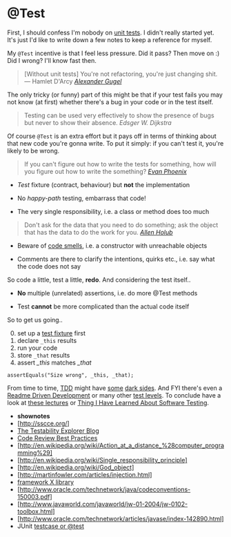 @Test
=====

First, I should confess I'm nobody on [unit tests](http://www.ibm.com/developerworks/library/j-test/j-test-pdf.pdf).
I didn't really started yet.
It's just I'd like to write
down a few notes to keep
a reference for myself.

My `@Test` incentive is that
I feel less pressure.
Did it pass? Then move on :)
Did I wrong? I'll know fast then.

> [Without unit tests] You're not refactoring,
> you're just changing shit. — Hamlet D'Arcy
> *[Alexander Gugel](https://twitter.com/alexanderGugel/status/566656504422752257)*

The only tricky (or funny)
part of this might be that
if your test fails you may
not know (at first) whether
there's a bug in your code
or in the test itself.

> Testing can be used very effectively to show
> the presence of bugs but never to show their absence.
> *Edsger W. Dijkstra*

Of course `@Test` is an extra effort
but it pays off in terms of thinking
about that new code you're gonna write.
To put it simply: if you can't test it,
you're likely to be wrong.

> If you can't figure out how to write the tests for something,
> how will you figure out how to write the something?
> *[Evan Phoenix](https://twitter.com/evanphx/status/504735308932333568)*

- *Test* fixture (contract, behaviour) but **not** the implementation

- No *happy-path* testing, embarrass that code!

- The very single responsibility, i.e. a class or method does too much

> Don't ask for the data that you need to do something;
> ask the object that has the data to do the work for you.
> *[Allen Holub](https://youtu.be/HZyRQ8Uhhmk)*

- Beware of [code smells](http://c2.com/cgi/wiki?CodeSmell), i.e. a constructor with unreachable objects

- Comments are there to clarify the intentions, quirks etc., i.e. say what the code does not say

So code a little, test a little, **redo**. And considering the test itself..

- **No** multiple (unrelated) assertions, i.e. do more @Test methods

- Test **cannot** be more complicated than the actual code itself

So to get us going..

0. set up a [test fixture](https://github.com/junit-team/junit/wiki/Test-fixtures) first 
1. declare `_this` results
2. run your code
3. store `_that` results
4. assert *_this* matches *_that*

`assertEquals("Size wrong", _this, _that);`

<script src="https://gist.github.com/paveljurca/57deec705e09ac4070fc.js"></script>

From time to time, [TDD](http://martinfowler.com/bliki/TestDrivenDevelopment.html) might have
[some](http://david.heinemeierhansson.com/2014/tdd-is-dead-long-live-testing.html)
[dark sides](http://www.rbcs-us.com/documents/Why-Most-Unit-Testing-is-Waste.pdf).
And FYI there's even a [Readme Driven Development](http://tom.preston-werner.com/2010/08/23/readme-driven-development.html)
or many other [test levels](https://en.wikipedia.org/wiki/Software_testing#Testing_levels).
To conclude have a look at [these lectures](http://d3s.mff.cuni.cz/teaching/programming_practices/lecture12.html)
or [Thing I Have Learned About Software Testing](http://qntm.org/test).


* __shownotes__
* [http://sscce.org/]
* [The Testability Explorer Blog](http://misko.hevery.com/2008/11/04/clean-code-talks-unit-testing/)
* [Code Review Best Practices](http://kevinlondon.com/2015/05/05/code-review-best-practices.html)
* [http://en.wikipedia.org/wiki/Action_at_a_distance_%28computer_programming%29]
* [http://en.wikipedia.org/wiki/Single_responsibility_principle]
* [http://en.wikipedia.org/wiki/God_object]
* [http://martinfowler.com/articles/injection.html]
* [framework X library](http://stackoverflow.com/questions/148747/what-is-the-difference-between-a-framework-and-a-library/148788#148788)
* [http://www.oracle.com/technetwork/java/codeconventions-150003.pdf]
* [http://www.javaworld.com/javaworld/jw-01-2004/jw-0102-toolbox.html]
* [http://www.oracle.com/technetwork/articles/javase/index-142890.html]
* JUnit [testcase or @test](http://stackoverflow.com/questions/2635839/junit-confusion-use-extend-testcase-or-test)


